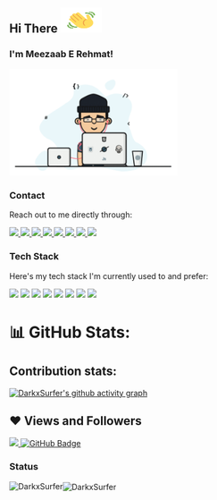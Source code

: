 <h2> Hi There
    <img src="https://github.com/codewithowais/codewithowais/blob/master/wave.gif" 
         alt="Waving hand animated gif"
         height="45"
         width="75" />
  </h2><h3> I'm Meezaab E Rehmat!
      
</h3>

<div>
 <img src="https://github.com/codewithowais/codewithowais/blob/master/coding.gif" width="60%"  loop=infinite></div>


### Contact

Reach out to me directly through:

<a href="https://www.linkedin.com/in/darksurfer/" target="_blank">
    <img src="https://img.shields.io/badge/LinkedIn-0077B5?style=for-the-badge&logo=linkedin&logoColor=white" />
</a> 

<a href="https://twitter.com//" target="_blank">
    <img src="https://img.shields.io/badge/Twitter-1DA1F2?style=for-the-badge&logo=twitter&logoColor=white" />
</a>

<a href="https://wa.me/923423004488/" target="_blank">
    <img src="https://img.shields.io/badge/WhatsApp-25D366?style=for-the-badge&logo=whatsapp&logoColor=white" />
</a>

<a href="https://www.facebook.com/meezaab" target="_blank">
    <img src="https://img.shields.io/badge/Facebook-1877F2?style=for-the-badge&logo=facebook&logoColor=white" />
</a>

<a href="https://www.facebook.com/messages/t/meezaab/" target="_blank">
    <img src="https://img.shields.io/badge/Messenger-00B2FF?style=for-the-badge&logo=messenger&logoColor=white" />
</a>

<a href="https://www.youtube.com/@darksurfer9735" target="_blank">
    <img src="https://img.shields.io/badge/YouTube-FF0000?style=for-the-badge&logo=youtube&logoColor=white" />
</a>

<a href="mailto:darkxsurfer@gmail.com" target="_blank">
    <img src="https://img.shields.io/badge/Gmail-D14836?style=for-the-badge&logo=gmail&logoColor=white" />
</a>

<a href="https://medium.com/@darkxurfer" target="_blank">
    <img src="https://img.shields.io/badge/Medium-12100E?style=for-the-badge&logo=medium&logoColor=white" />
</a>



### Tech Stack

Here's my tech stack I'm currently used to and prefer:

<div>
  <img src="https://img.shields.io/badge/HTML5-E34F26?style=for-the-badge&logo=html5&logoColor=white" />
  <img src="https://img.shields.io/badge/CSS3-1572B6?style=for-the-badge&logo=css3&logoColor=white" />
  <img src="https://img.shields.io/badge/Dart-0175C2?style=for-the-badge&logo=dart&logoColor=white" />
  <img src="https://img.shields.io/badge/Flutter-02569B?style=for-the-badge&logo=flutter&logoColor=white" />
  <img src="https://img.shields.io/badge/Python-3776AB?style=for-the-badge&logo=python&logoColor=white" />
  <img src="https://img.shields.io/badge/Node.js-43853D?style=for-the-badge&logo=node.js&logoColor=white" />
  <img src="https://img.shields.io/badge/Postman-FF6C37?style=for-the-badge&logo=postman&logoColor=white" />
  <img src="https://img.shields.io/badge/figma-%23F24E1E.svg?style=for-the-badge&logo=figma&logoColor=white" />
 
# 📊 GitHub Stats:

<div>

## Contribution stats:
[![DarkxSurfer's github activity graph](https://github-readme-activity-graph.vercel.app/graph?username=DarkxSurfer&custom_title=DarkxSurfer's%20Contribution&bg_color=1F222E&color=F8D866&line=F85D7F&point=FFFFFF&&hide_border=true)](https://github.com/ashutosh00710/github-readme-activity-graph)

    

    
## ❤ Views and Followers
    
<a href="https://github.com/Meghna-DAS/github-profile-views-counter">
    <img src="https://komarev.com/ghpvc/?username=DarkxSurfer">
</a>
<a href="https://github.com/DarkxSurfer?tab=followers"><img src="https://img.shields.io/github/followers/DarkxSurfer?label=Followers&style=social" alt="GitHub Badge"></a> 
    
    
### Status
  <p><img align="left" src="https://github-readme-stats-abdulmoizs-projects.vercel.app/api/top-langs?username=DarkxSurfer&show_icons=true&locale=en&layout=compact&size_weight=0.5&langs_count=6&hide=ShaderLab,CMake,TSQL,HLSL,GAP,Swift,GLSL,Objective-C,Objective-C%2B%2B,Inno%20Setup" alt="DarkxSurfer" /></p>
  <p><img align="center" src="https://github-readme-streak-stats.herokuapp.com/?user=DarkxSurfer&" alt="DarkxSurfer" /></p> 


    


